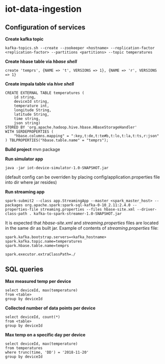 
# iot-data-ingestion
## Configuration of services

**Create kafka topic**

    kafka-topics.sh --create --zookeeper <hostname> --replication-factor <replication-factor> --partitions <partitions> --topic temperatures

**Create hbase table via *hbase shell***

    create 'temprs', {NAME => 't', VERSIONS => 1}, {NAME => 'r', VERSIONS => 1}

**Create impala table via *hive shell***

    CREATE EXTERNAL TABLE temperatures (
	    id string, 
	    deviceId string,
	    temperature int,
	    longitude String, 
	    latitude String,
	    time string,
	    json string) 
	STORED BY 'org.apache.hadoop.hive.hbase.HBaseStorageHandler' 
	WITH SERDEPROPERTIES ( 
		"hbase.columns.mapping" = ":key,t:de,t:te#b,t:lo,t:la,t:ts,r:json" 
	) TBLPROPERTIES("hbase.table.name" = "temprs");


**Build project** 
mvn package

**Run simulator app**

    java -jar iot-device-simulator-1.0-SNAPSHOT.jar

(default config can be overriden by placing config/application.properties file into dir where jar resides)

**Run streaming app**

    spark-submit2 --class app.StreamingApp --master <spark_master_host> --packages org.apache.spark:spark-sql-kafka-0-10_2.11:2.4.0 --properties-file streaming.properties --files hbase-site.xml --driver-class-path . kafka-to-spark-streamer-1.0-SNAPSHOT.jar

It is expected that *hbase-site.xml* and *streaming.properties* files are located in the same dir as built jar.
Example of contents of *streaming.properties* file:

    spark.kafka.bootstrap.servers=<kafka_hostname>
    spark.kafka.topic.name=temperatures
    spark.hbase.table.name=temprs
    
    spark.executor.extraClassPath=./

## SQL queries

**Max measured temp per device**

    select deviceId, max(temperature)
    from <table>
    group by deviceId

**Collected number of data points per device**

    select deviceId, count(*)
    from <table>
    group by deviceId

**Max temp on a specific day per device**

    select deviceId, max(temperature)
    from temperatures
    where trunc(time, 'DD') = '2018-11-20'
    group by deviceId
